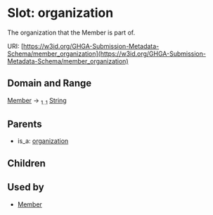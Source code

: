 
# Slot: organization


The organization that the Member is part of.

URI: [https://w3id.org/GHGA-Submission-Metadata-Schema/member_organization](https://w3id.org/GHGA-Submission-Metadata-Schema/member_organization)


## Domain and Range

[Member](Member.md) &#8594;  <sub>1..1</sub> [String](types/String.md)

## Parents

 *  is_a: [organization](organization.md)

## Children


## Used by

 * [Member](Member.md)
